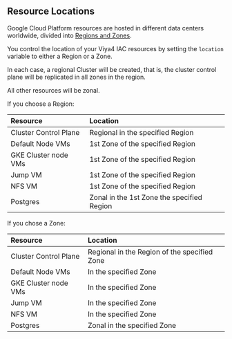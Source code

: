 ## Resource Locations

Google Cloud Platform resources are hosted in different data centers worldwide, divided into [Regions and Zones](https://cloud.google.com/compute/docs/regions-zones).

You control the location of your Viya4 IAC resources by setting the `location` variable to either a Region or a Zone.

In each case, a regional Cluster will be created, that is, the cluster control plane will be replicated in all zones in the region.

All other resources will be zonal.


If you choose a Region:

| Resource | Location |
| :--- | :--- |
| Cluster Control Plane | Regional in the specified Region |
| Default Node VMs | 1st Zone of the specified Region |
| GKE Cluster node VMs | 1st Zone of the specified Region |
| Jump VM | 1st Zone of the specified Region |
| NFS VM | 1st Zone of the specified Region |
| Postgres | Zonal in the 1st Zone the specified Region |

If you chose a Zone:

| Resource | Location |
| :--- | :--- |
| Cluster Control Plane | Regional in the Region of the specified Zone |
| Default Node VMs | In the specified Zone |
| GKE Cluster node VMs | In the specified Zone |
| Jump VM | In the specified Zone |
| NFS VM | In the specified Zone |
| Postgres | Zonal in the specified Zone |
